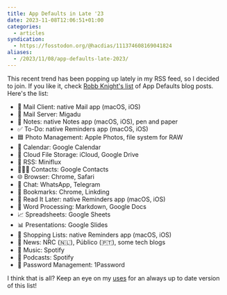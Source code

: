 ```yaml
---
title: App Defaults in Late '23
date: 2023-11-08T12:06:51+01:00
categories:
  - articles
syndication:
  - https://fosstodon.org/@hacdias/111374608169041824
aliases:
  - /2023/11/08/app-defaults-late-2023/
---
```


This recent trend has been popping up lately in my RSS feed, so I decided to join. If you like it, check [Robb Knight's list](https://defaults.rknight.me/) of App Defaults blog posts. Here's the list:

- 📨 Mail Client: native Mail app (macOS, iOS)
- 📮 Mail Server: Migadu
- 📝 Notes: native Notes app (macOS, iOS), pen and paper
- ✅ To-Do: native Reminders app (macOS, iOS)
- 🟦 Photo Management: Apple Photos, file system for RAW
- 📆 Calendar: Google Calendar
- 📁 Cloud File Storage: iCloud, Google Drive
- 📖 RSS: Miniflux
- 🙍🏻‍♂️ Contacts: Google Contacts
- 🌐 Browser: Chrome, Safari
- 💬 Chat: WhatsApp, Telegram
- 🔖 Bookmarks: Chrome, Linkding
- 📑 Read It Later: native Reminders app (macOS, iOS)
- 📜 Word Processing: Markdown, Google Docs
- 📈 Spreadsheets: Google Sheets
- 📊 Presentations: Google Slides
- 🛒 Shopping Lists: native Reminders app (macOS, iOS)
- 📰 News: NRC (🇳🇱), Público (🇵🇹), some tech blogs
- 🎵 Music: Spotify
- 🎤 Podcasts: Spotify
- 🔐 Password Management: 1Password

I think that is all? Keep an eye on my [uses](/uses/#software) for an always up to date version of this list!
